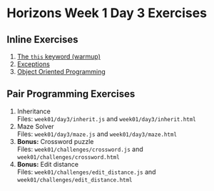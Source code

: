 # Horizons Week 1 Day 3 Exercises

## Inline Exercises

1. [The `this` keyword (warmup)](this.md)
1. [Exceptions](exception.md)
1. [Object Oriented Programming](oop.md)

## Pair Programming Exercises

1. Inheritance <br>
   Files: `week01/day3/inherit.js` and `week01/day3/inherit.html`
1. Maze Solver <br>
   Files: `week01/day3/maze.js` and `week01/day3/maze.html`
1. **Bonus:** Crossword puzzle <br>
   Files: `week01/challenges/crossword.js` and `week01/challenges/crossword.html`
1. **Bonus:** Edit distance <br>
   Files: `week01/challenges/edit_distance.js` and `week01/challenges/edit_distance.html`

